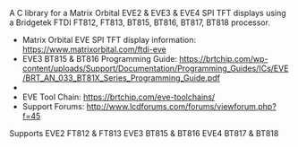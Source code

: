 A C library for a Matrix Orbital EVE2 & EVE3 & EVE4 SPI TFT displays using a Bridgetek FTDI FT812, FT813, BT815, BT816, BT817, BT818 processor.

- Matrix Orbital EVE SPI TFT display information: https://www.matrixorbital.com/ftdi-eve
- EVE3 BT815 & BT816 Programming Guide: https://brtchip.com/wp-content/uploads/Support/Documentation/Programming_Guides/ICs/EVE/BRT_AN_033_BT81X_Series_Programming_Guide.pdf
- 
- EVE Tool Chain: https://brtchip.com/eve-toolchains/
- Support Forums: http://www.lcdforums.com/forums/viewforum.php?f=45

Supports
  EVE2 FT812 & FT813
  EVE3 BT815 & BT816
  EVE4 BT817 & BT818
